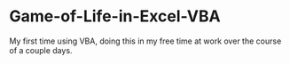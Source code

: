 # Game-of-Life-in-Excel-VBA
My first time using VBA, doing this in my free time at work over the course of a couple days.

